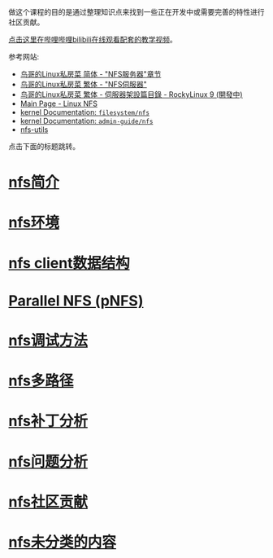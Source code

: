 做这个课程的目的是通过整理知识点来找到一些正在开发中或需要完善的特性进行社区贡献。

[点击这里在哔哩哔哩bilibili在线观看配套的教学视频](https://www.bilibili.com/video/BV1hm421g7T8/)。

参考网站:

- [鸟哥的Linux私房菜 简体 - "NFS服务器"章节](http://cn.linux.vbird.org/linux_server/#part3)
- [鸟哥的Linux私房菜 繁体 - "NFS伺服器"](https://linux.vbird.org/linux_server/centos6/0330nfs.php)
- [鸟哥的Linux私房菜 繁体 - 伺服器架設篇目錄 - RockyLinux 9 (開發中)](https://linux.vbird.org/linux_server/rocky9/)
- [Main Page - Linux NFS](https://linux-nfs.org/wiki/index.php/Main_Page)
- [kernel Documentation: `filesystem/nfs`](https://github.com/torvalds/linux/tree/master/Documentation/filesystems/nfs)
- [kernel Documentation: `admin-guide/nfs`](https://github.com/torvalds/linux/tree/master/Documentation/admin-guide/nfs)
- [nfs-utils](https://git.kernel.org/pub/scm/linux/kernel/git/rw/nfs-utils.git)

点击下面的标题跳转。

# [nfs简介](https://chenxiaosong.com/courses/nfs/nfs-introduction.html)

# [nfs环境](https://chenxiaosong.com/courses/nfs/nfs-environment.html)

# [nfs client数据结构](https://chenxiaosong.com/courses/nfs/nfs-client-struct.html)

# [Parallel NFS (pNFS)](https://chenxiaosong.com/courses/nfs/pnfs.html)

# [nfs调试方法](https://chenxiaosong.com/courses/nfs/nfs-debug.html)

# [nfs多路径](https://chenxiaosong.com/courses/nfs/nfs-multipath.html)

# [nfs补丁分析](https://chenxiaosong.com/courses/nfs/nfs-patches.html)

# [nfs问题分析](https://chenxiaosong.com/courses/nfs/nfs-issues.html)

# [nfs社区贡献](https://chenxiaosong.com/courses/nfs/nfs-mailing-lists.html)

# [nfs未分类的内容](https://chenxiaosong.com/courses/nfs/nfs-others.html)
